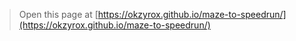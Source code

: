  


> Open this page at [https://okzyrox.github.io/maze-to-speedrun/](https://okzyrox.github.io/maze-to-speedrun/)

